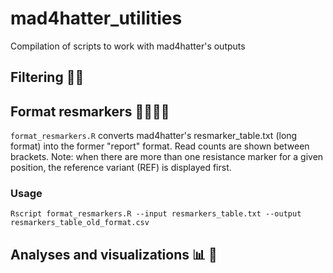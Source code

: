 # mad4hatter_utilities
Compilation of scripts to work with mad4hatter's outputs


## Filtering 💩🧹



## Format resmarkers 💅💇‍♀️✨

`format_resmarkers.R` converts mad4hatter's resmarker_table.txt (long format) into the former "report" format. Read counts are shown between brackets. Note: when there are more than one resistance marker for a given position, the reference variant (REF) is displayed first.

### Usage

```shell
Rscript format_resmarkers.R --input resmarkers_table.txt --output resmarkers_table_old_format.csv
```

## Analyses and visualizations 📊 👀

